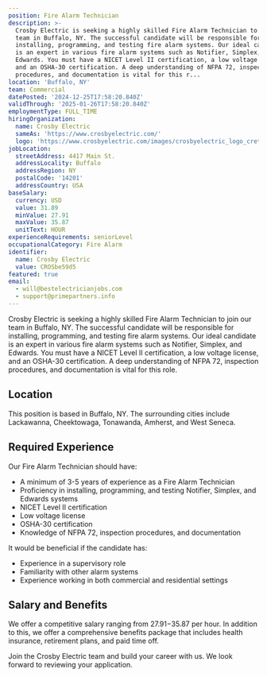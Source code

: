 ```yaml
---
position: Fire Alarm Technician
description: >-
  Crosby Electric is seeking a highly skilled Fire Alarm Technician to join our
  team in Buffalo, NY. The successful candidate will be responsible for
  installing, programming, and testing fire alarm systems. Our ideal candidate
  is an expert in various fire alarm systems such as Notifier, Simplex, and
  Edwards. You must have a NICET Level II certification, a low voltage license,
  and an OSHA-30 certification. A deep understanding of NFPA 72, inspection
  procedures, and documentation is vital for this r...
location: 'Buffalo, NY'
team: Commercial
datePosted: '2024-12-25T17:58:20.840Z'
validThrough: '2025-01-26T17:58:20.840Z'
employmentType: FULL_TIME
hiringOrganization:
  name: Crosby Electric
  sameAs: 'https://www.crosbyelectric.com/'
  logo: 'https://www.crosbyelectric.com/images/crosbyelectric_logo_crete.png'
jobLocation:
  streetAddress: 4417 Main St.
  addressLocality: Buffalo
  addressRegion: NY
  postalCode: '14201'
  addressCountry: USA
baseSalary:
  currency: USD
  value: 31.89
  minValue: 27.91
  maxValue: 35.87
  unitText: HOUR
experienceRequirements: seniorLevel
occupationalCategory: Fire Alarm
identifier:
  name: Crosby Electric
  value: CROSbe59d5
featured: true
email:
  - will@bestelectricianjobs.com
  - support@primepartners.info
---
```




Crosby Electric is seeking a highly skilled Fire Alarm Technician to join our team in Buffalo, NY. The successful candidate will be responsible for installing, programming, and testing fire alarm systems. Our ideal candidate is an expert in various fire alarm systems such as Notifier, Simplex, and Edwards. You must have a NICET Level II certification, a low voltage license, and an OSHA-30 certification. A deep understanding of NFPA 72, inspection procedures, and documentation is vital for this role. 

## Location

This position is based in Buffalo, NY. The surrounding cities include Lackawanna, Cheektowaga, Tonawanda, Amherst, and West Seneca. 

## Required Experience

Our Fire Alarm Technician should have:

- A minimum of 3-5 years of experience as a Fire Alarm Technician
- Proficiency in installing, programming, and testing Notifier, Simplex, and Edwards systems
- NICET Level II certification
- Low voltage license
- OSHA-30 certification
- Knowledge of NFPA 72, inspection procedures, and documentation

It would be beneficial if the candidate has:

- Experience in a supervisory role
- Familiarity with other alarm systems
- Experience working in both commercial and residential settings

## Salary and Benefits

We offer a competitive salary ranging from $27.91-$35.87 per hour. In addition to this, we offer a comprehensive benefits package that includes health insurance, retirement plans, and paid time off.

Join the Crosby Electric team and build your career with us. We look forward to reviewing your application.
